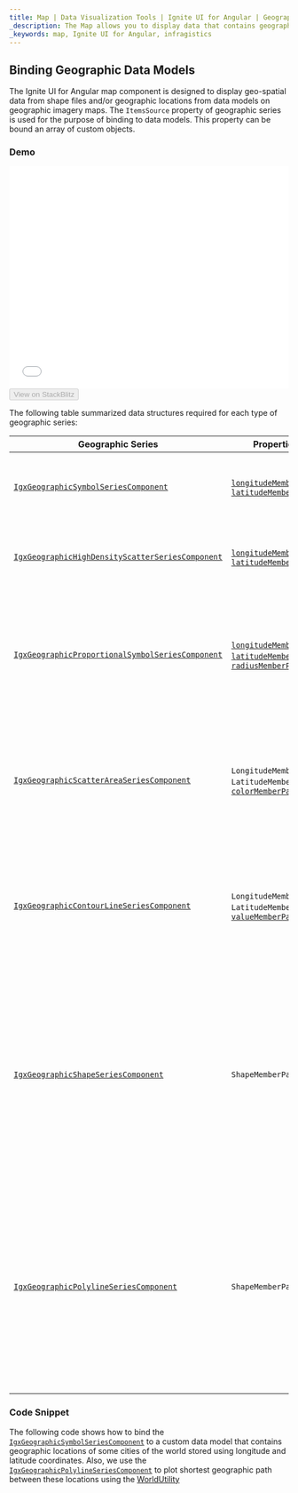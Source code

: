 ```yaml
---
title: Map | Data Visualization Tools | Ignite UI for Angular | Geographic Data Models | Infragistics
_description: The Map allows you to display data that contains geographic locations from view models or geo-spatial data loaded from shape files on geographic imagery maps.View the demo, dependencies, usage and toolbar for more information.
_keywords: map, Ignite UI for Angular, infragistics
---
```


## Binding Geographic Data Models

The Ignite UI for Angular map component is designed to display geo-spatial data from shape files and/or geographic locations from data models on geographic imagery maps. The `ItemsSource` property of geographic series is used for the purpose of binding to data models. This property can be bound an array of custom objects.

### Demo

<div class="sample-container loading" style="height: 400px">
    <iframe id="geo-map-binding-data-model-iframe" src='{environment:demosBaseUrl}/maps/geo-map-binding-data-model' width="100%" height="100%" seamless frameBorder="0" onload="onXPlatSampleIframeContentLoaded(this);"></iframe>
</div>
<div>
    <button data-localize="stackblitz" disabled class="stackblitz-btn"   data-iframe-id="geo-map-binding-data-model-iframe" data-demos-base-url="{environment:demosBaseUrl}">View on StackBlitz
    </button>
</div>

<div class="divider--half"></div>

The following table summarized data structures required for each type of geographic series:

| Geographic Series                                                                                                                               | Properties                                                                                                                                                                                                                                                                                                                                                                                                           | Description                                                                                                                                                                                        |
| ----------------------------------------------------------------------------------------------------------------------------------------------- | -------------------------------------------------------------------------------------------------------------------------------------------------------------------------------------------------------------------------------------------------------------------------------------------------------------------------------------------------------------------------------------------------------------------- | -------------------------------------------------------------------------------------------------------------------------------------------------------------------------------------------------- |
| [`IgxGeographicSymbolSeriesComponent`](/angular-apis/typescript/latest/classes/igxgeographicsymbolseriescomponent.html)                         | [`longitudeMemberPath`](/angular-apis/typescript/latest/classes/igxgeographicsymbolseriescomponent.html#longitudememberpath), [`latitudeMemberPath`](/angular-apis/typescript/latest/classes/igxgeographicsymbolseriescomponent.html#latitudememberpath)                                                                                                                                                             | Specifies names of 2 numeric longitude and latitude coordinates                                                                                                                                    |
| [`IgxGeographicHighDensityScatterSeriesComponent`](/angular-apis/typescript/latest/classes/igxgeographichighdensityscatterseriescomponent.html) | [`longitudeMemberPath`](/angular-apis/typescript/latest/classes/igxgeographichighdensityscatterseriescomponent.html#longitudememberpath), [`latitudeMemberPath`](/angular-apis/typescript/latest/classes/igxgeographichighdensityscatterseriescomponent.html#latitudememberpath)                                                                                                                                     | Specifies names of 2 numeric longitude and latitude coordinates                                                                                                                                    |
| [`IgxGeographicProportionalSymbolSeriesComponent`](/angular-apis/typescript/latest/classes/igxgeographicproportionalsymbolseriescomponent.html) | [`longitudeMemberPath`](/angular-apis/typescript/latest/classes/igxgeographicproportionalsymbolseriescomponent.html#longitudememberpath), [`latitudeMemberPath`](/angular-apis/typescript/latest/classes/igxgeographicproportionalsymbolseriescomponent.html#latitudememberpath), [`radiusMemberPath`](/angular-apis/typescript/latest/classes/igxgeographicproportionalsymbolseriescomponent.html#radiusmemberpath) | Specifies names of 2 numeric longitude and latitude coordinates and 1 numeric column for size/radius of symbols                                                                                    |
| [`IgxGeographicScatterAreaSeriesComponent`](/angular-apis/typescript/latest/classes/igxgeographicscatterareaseriescomponent.html)               | `LongitudeMemberPath`, `LatitudeMemberPath`, [`colorMemberPath`](/angular-apis/typescript/latest/classes/igxgeographicscatterareaseriescomponent.html#colormemberpath)                                                                                                                                                                                                                                               | Specifies names of 2 numeric longitude and latitude coordinates and 1 numeric column for triangulation of values                                                                                   |
| [`IgxGeographicContourLineSeriesComponent`](/angular-apis/typescript/latest/classes/igxgeographiccontourlineseriescomponent.html)               | `LongitudeMemberPath`, `LatitudeMemberPath`, [`valueMemberPath`](/angular-apis/typescript/latest/classes/igxgeographiccontourlineseriescomponent.html#valuememberpath)                                                                                                                                                                                                                                               | Specifies names of 2 numeric longitude and latitude coordinates and 1 numeric column for triangulation of values                                                                                   |
| [`IgxGeographicShapeSeriesComponent`](/angular-apis/typescript/latest/classes/igxgeographicshapeseriescomponent.html)                           | `ShapeMemberPath`                                                                                                                                                                                                                                                                                                                                                                                                    | Specifies the name of data column of `ItemsSource` items that contains the geographic points of shapes. This property must be mapped to an array of arrays of objects with x and y properties.     |
| [`IgxGeographicPolylineSeriesComponent`](/angular-apis/typescript/latest/classes/igxgeographicpolylineseriescomponent.html)                     | `ShapeMemberPath`                                                                                                                                                                                                                                                                                                                                                                                                    | Specifies the name of data column of `ItemsSource` items that contains the geographic coordinates of lines. This property must be mapped to an array of arrays of objects with x and y properties. |

### Code Snippet

The following code shows how to bind the [`IgxGeographicSymbolSeriesComponent`](/angular-apis/typescript/latest/classes/igxgeographicsymbolseriescomponent.html) to a custom data model that contains geographic locations of some cities of the world stored using longitude and latitude coordinates. Also, we use the [`IgxGeographicPolylineSeriesComponent`](/angular-apis/typescript/latest/classes/igxgeographicpolylineseriescomponent.html) to plot shortest geographic path between these locations using the [WorldUtility](map_resources_world_util.md)
